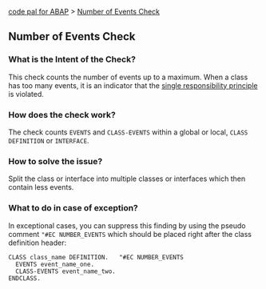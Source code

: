 [code pal for ABAP](../../README.md) > [Number of Events Check](number-events.md)

## Number of Events Check

### What is the Intent of the Check?

This check counts the number of events up to a maximum. When a class has too many events, it is an indicator that the [single responsibility principle](https://en.wikipedia.org/wiki/Single_responsibility_principle) is violated.

### How does the check work?

The check counts `EVENTS` and `CLASS-EVENTS` within a global or local, `CLASS DEFINITION` or `INTERFACE`.

### How to solve the issue?

Split the class or interface into multiple classes or interfaces which then contain less events.

### What to do in case of exception?

In exceptional cases, you can suppress this finding by using the pseudo comment `"#EC NUMBER_EVENTS` which should be placed right after the class definition header:

```abap
CLASS class_name DEFINITION.   "#EC NUMBER_EVENTS
  EVENTS event_name_one.
  CLASS-EVENTS event_name_two.
ENDCLASS.
```
